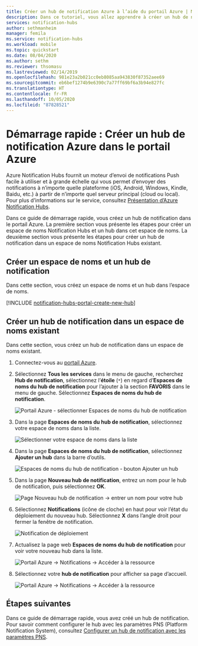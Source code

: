 ```yaml
---
title: Créer un hub de notification Azure à l’aide du portail Azure | Microsoft Docs
description: Dans ce tutoriel, vous allez apprendre à créer un hub de notification Azure à l’aide du portail Azure.
services: notification-hubs
author: sethmanheim
manager: femila
ms.service: notification-hubs
ms.workload: mobile
ms.topic: quickstart
ms.date: 08/04/2020
ms.author: sethm
ms.reviewer: thsomasu
ms.lastreviewed: 02/14/2019
ms.openlocfilehash: 981e23a2b021cc0eb8085aa943830f87352aee69
ms.sourcegitcommit: eb6bef1274b9e6390c7a77ff69bf6a3b94e827fc
ms.translationtype: HT
ms.contentlocale: fr-FR
ms.lasthandoff: 10/05/2020
ms.locfileid: "87828521"
---
```

# <a name="quickstart-create-an-azure-notification-hub-in-the-azure-portal"></a>Démarrage rapide : Créer un hub de notification Azure dans le portail Azure

Azure Notification Hubs fournit un moteur d’envoi de notifications Push facile à utiliser et à grande échelle qui vous permet d’envoyer des notifications à n’importe quelle plateforme (iOS, Android, Windows, Kindle, Baidu, etc.) à partir de n’importe quel serveur principal (cloud ou local). Pour plus d’informations sur le service, consultez [Présentation d’Azure Notification Hubs](notification-hubs-push-notification-overview.md).

Dans ce guide de démarrage rapide, vous créez un hub de notification dans le portail Azure. La première section vous présente les étapes pour créer un espace de noms Notification Hubs et un hub dans cet espace de noms. La deuxième section vous présente les étapes pour créer un hub de notification dans un espace de noms Notification Hubs existant.

## <a name="create-a-namespace-and-a-notification-hub"></a>Créer un espace de noms et un hub de notification

Dans cette section, vous créez un espace de noms et un hub dans l’espace de noms.

[!INCLUDE [notification-hubs-portal-create-new-hub](../../includes/notification-hubs-portal-create-new-hub.md)]

## <a name="create-a-notification-hub-in-an-existing-namespace"></a>Créer un hub de notification dans un espace de noms existant

Dans cette section, vous créez un hub de notification dans un espace de noms existant.

1. Connectez-vous au [portail Azure](https://portal.azure.com).
2. Sélectionnez **Tous les services** dans le menu de gauche, recherchez **Hub de notification**, sélectionnez l’**étoile** (`*`) en regard d’**Espaces de noms du hub de notification** pour l’ajouter à la section **FAVORIS** dans le menu de gauche. Sélectionnez **Espaces de noms du hub de notification**.

      ![Portail Azure - sélectionner Espaces de noms du hub de notification](./media/create-notification-hub-portal/select-notification-hub-namespaces-all-services.png)
3. Dans la page **Espaces de noms du hub de notification**, sélectionnez votre espace de noms dans la liste.

      ![Sélectionner votre espace de noms dans la liste](./media/create-notification-hub-portal/select-namespace.png)
4. Dans la page **Espaces de noms du hub de notification**, sélectionnez **Ajouter un hub** dans la barre d’outils.

      ![Espaces de noms du hub de notification - bouton Ajouter un hub](./media/create-notification-hub-portal/add-hub-button.png)
5. Dans la page **Nouveau hub de notification**, entrez un nom pour le hub de notification, puis sélectionnez **OK**.

      ![Page Nouveau hub de notification -> entrer un nom pour votre hub](./media/create-notification-hub-portal/new-notification-hub-page.png)
6. Sélectionnez **Notifications** (icône de cloche) en haut pour voir l’état du déploiement du nouveau hub. Sélectionnez **X** dans l’angle droit pour fermer la fenêtre de notification.

      ![Notification de déploiement](./media/create-notification-hub-portal/deployment-notification.png)
7. Actualisez la page web **Espaces de noms du hub de notification** pour voir votre nouveau hub dans la liste.

      ![Portail Azure -> Notifications -> Accéder à la ressource](./media/create-notification-hub-portal/new-hub-in-list.png)
8. Sélectionnez votre **hub de notification** pour afficher sa page d’accueil.

      ![Portail Azure -> Notifications -> Accéder à la ressource](./media/create-notification-hub-portal/hub-home-page.png)

## <a name="next-steps"></a>Étapes suivantes

Dans ce guide de démarrage rapide, vous avez créé un hub de notification. Pour savoir comment configurer le hub avec les paramètres PNS (Platform Notification System), consultez [Configurer un hub de notification avec les paramètres PNS](configure-notification-hub-portal-pns-settings.md).

